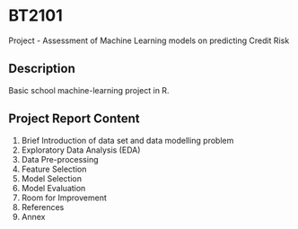 # BT2101

Project - Assessment of Machine Learning models on predicting Credit Risk

## Description

Basic school machine-learning project in R.

## Project Report Content

1. Brief Introduction of data set and data modelling problem
2. Exploratory Data Analysis (EDA)
3. Data Pre-processing
4. Feature Selection
5. Model Selection
6. Model Evaluation
7. Room for Improvement
8. References
9. Annex
